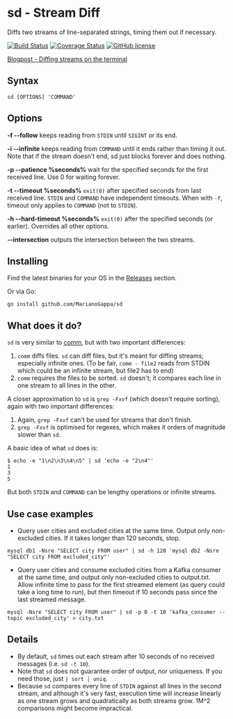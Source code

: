 # sd - Stream Diff
Diffs two streams of line-separated strings, timing them out if necessary.

[![Build Status](https://img.shields.io/travis/marianogappa/sd.svg)](https://travis-ci.org/marianogappa/sd)
[![Coverage Status](https://coveralls.io/repos/github/MarianoGappa/sd/badge.svg?branch=master&nocache=1)](https://coveralls.io/github/MarianoGappa/sd?branch=master)
[![GitHub license](https://img.shields.io/badge/license-MIT-blue.svg)](https://raw.githubusercontent.com/MarianoGappa/sd/master/LICENSE)

[Blogpost - Diffing streams on the terminal](http://marianogappa.github.io/software/2016/07/30/diffing-streams-on-the-terminal/)

## Syntax

```
sd [OPTIONS] 'COMMAND'
```

## Options

**-f --follow** keeps reading from `STDIN` until `SIGINT` or its end.

**-i --infinite** keeps reading from `COMMAND` until it ends rather than timing it out. Note that if the stream doesn't end, sd just blocks forever and does nothing.

**-p --patience %seconds%** wait for the specified seconds for the first received line. Use 0 for waiting forever.

**-t --timeout %seconds%** `exit(0)` after specified seconds from last received line. `STDIN` and `COMMAND` have independent timeouts. When with `-f`, timeout only applies to `COMMAND` (not to `STDIN`).

**-h --hard-timeout %seconds%** `exit(0)` after the specified seconds (or earlier). Overrides all other options.

**--intersection** outputs the intersection between the two streams.

## Installing

Find the latest binaries for your OS in the [Releases](https://github.com/MarianoGappa/sd/releases/) section.

Or via Go:
```
go install github.com/MarianoGappa/sd
```

## What does it do?

`sd` is very similar to [comm](https://en.wikipedia.org/wiki/Comm), but with two important differences:

1. `comm` diffs files. `sd` can diff files, but it's meant for diffing streams; especially infinite ones. (To be fair, `comm - file2` reads from STDIN which could be an infinite stream, but file2 has to end)
2. `comm` requires the files to be sorted. `sd` doesn't; it compares each line in one stream to all lines in the other.

A closer approximation to `sd` is `grep -Fxvf` (which doesn't require sorting), again with two important differences:

1. Again, `grep -Fxvf` can't be used for streams that don't finish.
2. `grep -Fxvf` is optimised for regexes, which makes it orders of magnitude slower than `sd`.

A basic idea of what `sd` does is:
```
$ echo -e "1\n2\n3\n4\n5" | sd 'echo -e "2\n4"'
1
3
5
```

But both `STDIN` and `COMMAND` can be lengthy operations or infinite streams.

## Use case examples

- Query user cities and excluded cities at the same time. Output only non-excluded cities. If it takes longer than 120 seconds, stop.
```
mysql db1 -Nsre "SELECT city FROM user" | sd -h 120 'mysql db2 -Nsre "SELECT city FROM excluded_city"'
```
- Query user cities and consume excluded cities from a Kafka consumer at the same time, and output only non-excluded cities to output.txt. Allow infinite time to pass for the first streamed element (as query could take a long time to run), but then timeout if 10 seconds pass since the last streamed message.
```
mysql -Nsre "SELECT city FROM user" | sd -p 0 -t 10 'kafka_consumer --topic excluded_city' > city.txt
```

## Details

- By default, `sd` times out each stream after 10 seconds of no received messages (i.e. `sd -t 10`).
- Note that `sd` does not guarantee order of output, nor uniqueness. If you need those, just `| sort | uniq`.
- Because `sd` compares every line of `STDIN` against all lines in the second stream, and although it's very fast, execution time will increase linearly as one stream grows and quadratically as both streams grow. 1M^2 comparisons might become impractical.
